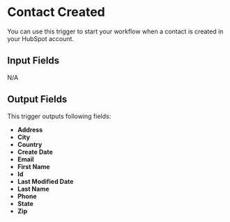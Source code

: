 # Contact Created

You can use this trigger to start your workflow when a contact is created in your HubSpot account.

## Input Fields

N/A

## Output Fields

This trigger outputs following fields:

- **Address**
- **City**
- **Country**
- **Create Date**
- **Email**
- **First Name**
- **Id**
- **Last Modified Date**
- **Last Name**
- **Phone**
- **State**
- **Zip**
